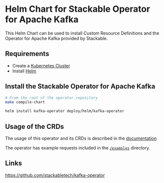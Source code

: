 # Helm Chart for Stackable Operator for Apache Kafka

This Helm Chart can be used to install Custom Resource Definitions and the Operator for Apache Kafka provided by Stackable.


## Requirements

- Create a [Kubernetes Cluster](../Readme.md)
- Install [Helm](https://helm.sh/docs/intro/install/)


## Install the Stackable Operator for Apache Kafka

```bash
# From the root of the operator repository
make compile-chart

helm install kafka-operator deploy/helm/kafka-operator
```


## Usage of the CRDs

The usage of this operator and its CRDs is described in the [documentation](https://docs.stackable.tech/kafka/index.html)

The operator has example requests included in the [`/examples`](https://github.com/stackabletech/kafka/operator/tree/main/examples) directory.


## Links

https://github.com/stackabletech/kafka-operator



